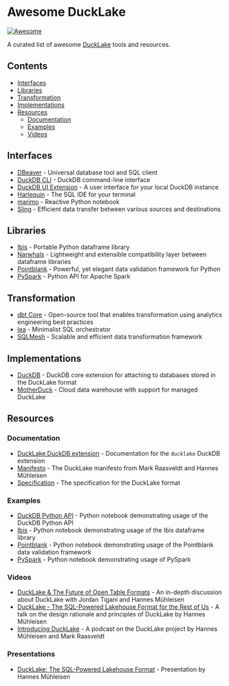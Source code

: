 # Awesome DuckLake

[![Awesome](https://awesome.re/badge.svg)](https://awesome.re)

A curated list of awesome [DuckLake](https://ducklake.select/) tools and
resources.

## Contents

- [Interfaces](#interfaces)
- [Libraries](#libraries)
- [Transformation](#transformation)
- [Implementations](#implementations)
- [Resources](#resources)
  - [Documentation](#documentation)
  - [Examples](#examples)
  - [Videos](#videos)

## Interfaces

- [DBeaver](https://dbeaver.io/) - Universal database tool and SQL client
- [DuckDB CLI](https://duckdb.org/docs/stable/clients/cli/overview.html) -
  DuckDB command-line interface
- [DuckDB UI Extension](https://duckdb.org/docs/stable/core_extensions/ui.html) -
  A user interface for your local DuckDB instance
- [Harlequin](https://harlequin.sh/) - The SQL IDE for your terminal
- [marimo](https://marimo.io/) - Reactive Python notebook
- [Sling](https://docs.slingdata.io/) - Efficient data transfer between various
  sources and destinations

## Libraries

- [Ibis](https://ibis-project.org/) - Portable Python dataframe library
- [Narwhals](https://narwhals-dev.github.io/narwhals/) - Lightweight and
  extensible compatibility layer between dataframe libraries
- [Pointblank](https://posit-dev.github.io/pointblank/) - Powerful, yet elegant
  data validation framework for Python
- [PySpark](https://spark.apache.org/docs/latest/api/python/index.html) - Python
  API for Apache Spark

## Transformation

- [dbt Core](https://docs.getdbt.com/docs/core/connect-data-platform/duckdb-setup) -
  Open-source tool that enables transformation using analytics engineering best
  practices
- [lea](https://github.com/carbonfact/lea) - Minimalist SQL orchestrator
- [SQLMesh](https://www.tobikodata.com/sqlmesh) - Scalable and efficient data
  transformation framework

## Implementations

- [DuckDB](https://duckdb.org/docs/stable/core_extensions/ducklake) - DuckDB
  core extension for attaching to databases stored in the DuckLake format
- [MotherDuck](https://motherduck.com/blog/announcing-ducklake-support-motherduck-preview/) -
  Cloud data warehouse with support for managed DuckLake

## Resources

### Documentation

- [DuckLake DuckDB extension](https://ducklake.select/docs/stable/duckdb/introduction.html) -
  Documentation for the `ducklake` DuckDB extension
- [Manifesto](https://ducklake.select/manifesto/) - The DuckLake manifesto from
  Mark Raasveldt and Hannes Mühleisen
- [Specification](https://ducklake.select/docs/stable/specification/introduction.html) -
  The specification for the DuckLake format

### Examples

- [DuckDB Python API](https://github.com/esadek/ducklake-examples/blob/main/examples/duckdb.ipynb) -
  Python notebook demonstrating usage of the DuckDB Python API
- [Ibis](https://github.com/esadek/ducklake-examples/blob/main/examples/ibis.ipynb) -
  Python notebook demonstrating usage of the Ibis dataframe library
- [Pointblank](https://github.com/esadek/ducklake-examples/blob/main/examples/pointblank.ipynb) -
  Python notebook demonstrating usage of the Pointblank data validation
  framework
- [PySpark](https://github.com/esadek/ducklake-examples/blob/main/examples/pyspark.ipynb) -
  Python notebook demonstrating usage of PySpark

### Videos

- [DuckLake & The Future of Open Table Formats](https://www.youtube.com/watch?v=yn07s-_PgrI) -
  An in-depth discussion about DuckLake with Jordan Tigani and Hannes Mühleisen
- [DuckLake - The SQL-Powered Lakehouse Format for the Rest of Us](https://www.youtube.com/watch?v=YQEUkFWa69o) -
  A talk on the design rationale and principles of DuckLake by Hannes Mühleisen
- [Introducing DuckLake](https://www.youtube.com/watch?v=zeonmOO9jm4) - A
  podcast on the DuckLake project by Hannes Mühleisen and Mark Raasveldt

### Presentations

- [DuckLake: The SQL-Powered Lakehouse Format](https://blobs.duckdb.org/slides/hannes-muehleisen-ducklake-open-lakehouse-meetup.pdf) -
  Presentation by Hannes Mühleisen
